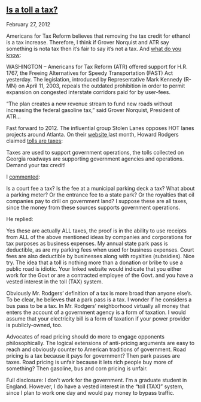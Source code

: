 ## [Is a toll a tax?](/2012/02/27/is-a-toll-a-tax/ "Is a toll a tax?")

February 27, 2012
            

Americans for Tax Reform believes that removing the tax credit for ethanol is a tax increase. Therefore, I think if Grover Norquist and ATR say something is nota tax then it’s fair to say it’s not a tax. And [what do you know](http://www.atr.org/atr-applauds-effort-find-other-methods-a1431#ixzz1nbI3QhdQ):

WASHINGTON – Americans for Tax Reform (ATR) offered support for H.R. 1767, the Freeing Alternatives for Speedy Transportation (FAST) Act yesterday. The legislation, introduced by Representative Mark Kennedy (R-MN) on April 11, 2003, repeals the outdated prohibition in order to permit expansion on congested interstate corridors paid for by user-fees.

“The plan creates a new revenue stream to fund new roads without increasing the federal gasoline tax,” said Grover Norquist, President of ATR…

Fast forward to 2012\. The influential group Stolen Lanes opposes HOT lanes projects around Atlanta. On their [website ](http://stolenlanes.org/)last month, Howard Rodgers claimed [tolls are taxes](http://stolenlanes.org/2012/01/a-toll-is-a-tax.html):

Taxes are used to support government operations, the tolls collected on Georgia roadways are supporting government agencies and operations. Demand your tax credit!

I [commented](http://stolenlanes.org/2012/01/a-toll-is-a-tax.html#comments):

Is a court fee a tax? Is the fee at a municipal parking deck a tax? What about a parking meter? Or the entrance fee to a state park? Or the royalties that oil companies pay to drill on government land? I suppose these are all taxes, since the money from these sources supports government operations.

He replied:

Yes these are actually ALL taxes, the proof is in the ability to use receipts from ALL of the above mentioned ideas by companies and corporations for tax purposes as business expenses. My annual state park pass is deductible, as are my parking fees when used for business expenses. Court fees are also deductible by businesses along with royalties (subsidies). Nice try. The idea that a toll is nothing more than a donation or bribe to use a public road is idiotic. Your linked website would indicate that you either work for the Govt or are a contracted employee of the Govt. and you have a vested interest in the toll (TAX) system.

Obviously Mr. Rodgers’ definition of a tax is more broad than anyone else’s. To be clear, he believes that a park pass is a tax. I wonder if he considers a bus pass to be a tax. In Mr. Rodgers’ neighborhood virtually all money that enters the account of a government agency is a form of taxation. I would assume that your electricity bill is a form of taxation if your power provider is publicly-owned, too.

Advocates of road pricing should do more to engage opponents philosophically. The logical extensions of anti-pricing arguments are easy to reach and obviously counter to American traditions of government. Road pricing is a tax because it pays for government? Then park passes are taxes. Road pricing is unfair because it lets rich people buy more of something? Then gasoline, bus and corn pricing is unfair.

Full disclosure: I don’t work for the government. I’m a graduate student in England. However, I do have a vested interest in the “toll (TAX)” system, since I plan to work one day and would pay money to bypass traffic.

					            